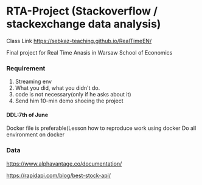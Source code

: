 # RTA-Project (Stackoverflow / stackexchange data analysis)

Class Link https://sebkaz-teaching.github.io/RealTimeEN/

Final project for Real Time Anasis in Warsaw School of Economics

### Requirement
1. Streaming env
2. What you did, what you didn't do.
3. code is not necessary(only if he asks about it)
4. Send him 10-min demo shoeing the project
#### DDL:7th of June
Docker file is preferable(Lesson how to reproduce work using docker
Do all environment on docker

### Data
https://www.alphavantage.co/documentation/

https://rapidapi.com/blog/best-stock-api/


